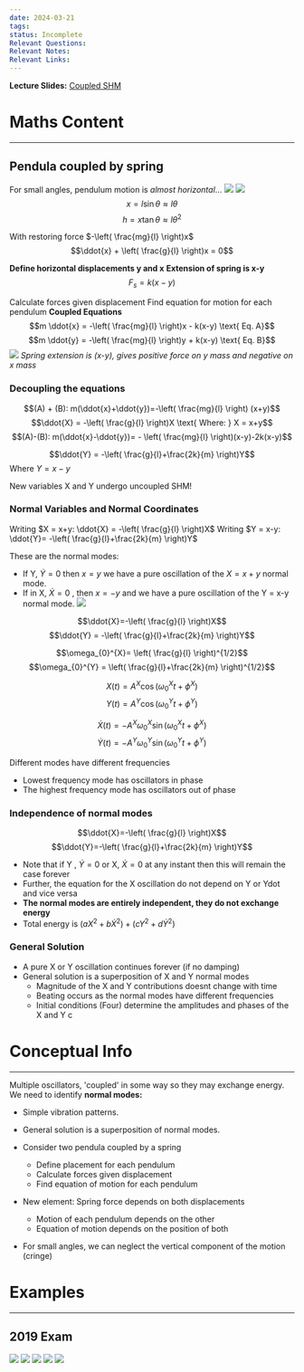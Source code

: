 ```yaml
---
date: 2024-03-21
tags: 
status: Incomplete
Relevant Questions: 
Relevant Notes: 
Relevant Links:
---
```

**Lecture Slides:**
[Coupled SHM](Attachments/PHYS2010%20Week%204%20Coupled%20SHM.pdf)

# Maths Content
---

## Pendula coupled by spring
For small angles, pendulum motion is *almost horizontal*...
![](Attachments/Pasted%20image%2020240709203846.png)
![](Attachments/Pasted%20image%2020240709204211.png)
$$x = l\sin \theta \approx l \theta$$
$$h = x\tan \theta \approx l \theta^2$$

With restoring force $-\left( \frac{mg}{l} \right)x$
$$\ddot{x} + \left( \frac{g}{l} \right)x = 0$$


**Define horizontal displacements y and x**
**Extension of spring is x-y**
$$F_{s} = k(x-y)$$


Calculate forces given displacement
Find equation for motion for each pendulum **Coupled Equations**
$$m \ddot{x} = -\left( \frac{mg}{l} \right)x - k(x-y) \text{ Eq. A}$$
$$m \ddot{y} = -\left( \frac{mg}{l} \right)y + k(x-y) \text{ Eq. B}$$
![](Attachments/Pasted%20image%2020240709205713.png)
*Spring extension is (x-y), gives positive force on y mass and negative on x mass*

### Decoupling the equations
$$(A) + (B): m(\ddot{x}+\ddot{y})=-\left( \frac{mg}{l} \right) (x+y)$$
$$\ddot{X} = -\left( \frac{g}{l} \right)X \text{ Where: } X = x+y$$
$$(A)-(B): m(\ddot{x}-\ddot{y})= - \left( \frac{mg}{l} \right)(x-y)-2k(x-y)$$

$$\ddot{Y} = -\left( \frac{g}{l}+\frac{2k}{m} \right)Y$$
$\text{ Where } Y = x-y$

New variables X and Y undergo uncoupled SHM!

### Normal Variables and Normal Coordinates
Writing $X = x+y: \ddot{X} = -\left( \frac{g}{l} \right)X$
Writing $Y = x-y: \ddot{Y}= -\left( \frac{g}{l}+\frac{2k}{m} \right)Y$

These are the normal modes:
- If Y, $\dot{Y}=0$ then $x=y$ we have a pure oscillation of the $X = x+y$ normal mode.
- If in X, $\dot{X}=0$ , then $x = -y$ and we have a pure oscillation of the Y = x-y normal mode.
![](Attachments/Pasted%20image%2020240709213504.png)

$$\ddot{X}=-\left( \frac{g}{l} \right)X$$
$$\ddot{Y} = -\left( \frac{g}{l}+\frac{2k}{m} \right)Y$$

$$\omega_{0}^{X}= \left( \frac{g}{l} \right)^{1/2}$$
$$\omega_{0}^{Y} = \left( \frac{g}{l}+\frac{2k}{m} \right)^{1/2}$$

$$X(t) = A^{X}\cos(\omega_{0}^{X}t + \phi^{X})$$
$$Y(t) = A^{Y}\cos(\omega_{0}^{Y}t+\phi^{Y})$$

$$\dot{X}(t) = -A^{X}\omega_{0}^{X} \sin(\omega_{0}^{X}t+\phi^{X})$$
$$\dot{Y}(t) = -A^{Y}\omega^{Y}_{0} \sin(\omega_{0}^{Y}t+\phi^{Y})$$

Different modes have different frequencies
- Lowest frequency mode has oscillators in phase
- The highest frequency mode has oscillators out of phase

### Independence of normal modes
$$\ddot{X}=-\left( \frac{g}{l} \right)X$$
$$\ddot{Y}=-\left( \frac{g}{l}+\frac{2k}{m} \right)Y$$
- Note that if Y , $\dot{Y}=0$ or X, $\dot{X}=0$ at any instant then this will remain the case forever
- Further, the equation for the X oscillation do not depend on Y or Ydot and vice versa
- **The normal modes are entirely independent, they do not exchange energy**
- Total energy is $(aX^2+b\dot{X}^{2})+(cY^{2}+d \dot{Y} ^{2})$


### General Solution
- A pure X or Y oscillation continues forever (if no damping)
- General solution is a superposition of X and Y normal modes
	- Magnitude of the X and Y contributions doesnt change with time
	- Beating occurs as the normal modes have different frequencies
	- Initial conditions (Four) determine the amplitudes and phases of the X and Y c

# Conceptual Info
---

Multiple oscillators, 'coupled' in some way so they may exchange energy.
We need to identify **normal modes:**
- Simple vibration patterns.
- General solution is a superposition of normal modes.

- Consider two pendula coupled by a spring
	- Define placement for each pendulum
	- Calculate forces given displacement
	- Find equation of motion for each pendulum
- New element: Spring force depends on both displacements
	- Motion of each pendulum depends on the other
	- Equation of motion depends on the position of both
- For small angles, we can neglect the vertical component of the motion (cringe)



# Examples
---
## 2019 Exam
![](Attachments/Pasted%20image%2020240325212708.png)
![](Attachments/Pasted%20image%2020240325212728.png)
![](Attachments/Pasted%20image%2020240325212745.png)
![](Attachments/Pasted%20image%2020240325212826.png)
![](Attachments/Pasted%20image%2020240325212837.png)